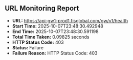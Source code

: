 ## URL Monitoring Report

- **URL:** https://api-gw1-prod1.fisglobal.com/gw/v1/health
- **Start Time:** 2025-10-07T23:48:30.492948
- **End Time:** 2025-10-07T23:48:30.591198
- **Total Time Taken:** 0.09825 seconds
- **HTTP Status Code:** 403
- **Status:** Failure
- **Failure Reason:** HTTP Status Code: 403
